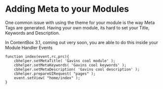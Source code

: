 # Adding Meta to your Modules

One common issue with using the theme for your module is the way Meta Tags are generated. 
Having your own module, its hard to set your Title, Keywords and Description.

In ContentBox 3.1, coming out very soon, you are able to do this inside your Module Handler Events

```
function index(event,rc,prc){
    cbhelper.setMetaTitle( 'Gavins cool module' );
    cbhelper.setMetaKeywords( 'Gavins cool keywords' );
    cbhelper.setMetaDescription( 'Gavins cool description' );
    cbhelper.prepareUIRequest( "pages" );
    event.setView( "home/index" );
}
```
